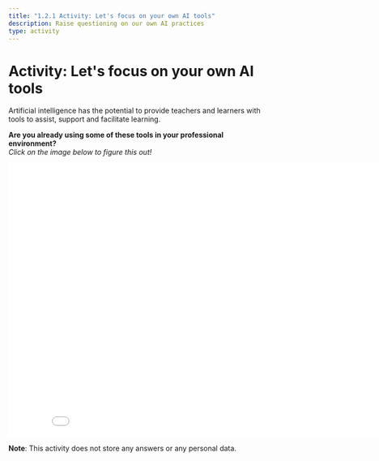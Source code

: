 ```yaml
---
title: "1.2.1 Activity: Let's focus on your own AI tools"
description: Raise questioning on our own AI practices
type: activity
---
```


# Activity: Let's focus on your own AI tools

Artificial intelligence has the potential to provide teachers and learners with tools to assist, support and facilitate learning.

**Are you already using some of these tools in your professional environment?**  
_Click on the image below to figure this out!_

<center><iframe width="860" height="540" src="1-2-1-activity-AI-based-tools-EN/story.html" frameborder="0" allowfullscreen></iframe></center>

**Note**: This activity does not store any answers or any personal data.

